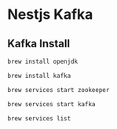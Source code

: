 # Nestjs Kafka

## Kafka Install

```bash
brew install openjdk
```

```bash
brew install kafka
```

```bash
brew services start zookeeper
```

```bash
brew services start kafka
```

```bash
brew services list
```
